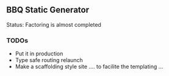 BBQ Static Generator
------

Status: Factoring is almost completed

### TODOs
* Put it in production
* Type safe routing relaunch
* Make a scaffolding style site .... to facilite the templating ...


